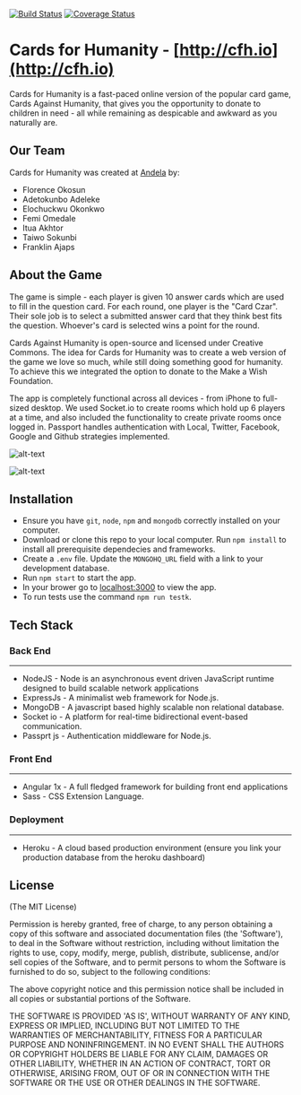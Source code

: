 [![Build Status](https://travis-ci.org/andela/boromir-cfh.svg?branch=staging)](https://travis-ci.org/andela/boromir-cfh)
[![Coverage Status](https://coveralls.io/repos/github/andela/boromir-cfh/badge.svg?branch=staging)](https://coveralls.io/github/andela/boromir-cfh?branch=staging)


Cards for Humanity - [http://cfh.io](http://cfh.io)
===========

Cards for Humanity is a fast-paced online version of the popular card game, Cards Against Humanity, that gives you the opportunity to donate to children in need - all while remaining as despicable and awkward as you naturally are.

Our Team
--------
Cards for Humanity was created at [Andela](https://www.andela.com) by:
* Florence Okosun
* Adetokunbo Adeleke
* Elochuckwu Okonkwo
* Femi Omedale
* Itua Akhtor
* Taiwo Sokunbi
* Franklin Ajaps

About the Game
-------------
The game is simple - each player is given 10 answer cards which are used to fill in the question card. For each round, one player is the "Card Czar". Their sole job is to select a submitted answer card that they think best fits the question. Whoever's card is selected wins a point for the round.

Cards Against Humanity is open-source and licensed under Creative Commons. The idea for Cards for Humanity was to create a web version of the game we love so much, while still doing something good for humanity. To achieve this we integrated the option to donate to the Make a Wish Foundation.

The app is completely functional across all devices - from iPhone to full-sized desktop. We used Socket.io to create rooms which hold up 6 players at a time, and also included the functionality to create private rooms once logged in. Passport handles authentication with Local, Twitter, Facebook, Google and Github strategies implemented. 

![alt-text](https://dl.dropboxusercontent.com/u/7390609/CFHforGit.png "Cards for Humanity views")

![alt-text](http://www.tylermcginnis.com/images/cfh3.png "Desktop with Cards")

Installation
----------
* Ensure you have `git`, `node`, `npm` and `mongodb` correctly installed on your computer.
* Download or clone this repo to your local computer.  Run `npm install` to install all prerequisite dependecies and frameworks.
* Create a `.env` file. Update the `MONGOHQ_URL` field with a link to your development database.
* Run `npm start` to start the app.
* In your brower go to [localhost:3000](localhost:3000) to view the app.
* To run tests use the command `npm run testk`.

Tech Stack
--------------
### Back End
-----------
* NodeJS - Node is an asynchronous event driven JavaScript runtime designed to build scalable network applications
* ExpressJs - A minimalist web framework for Node.js.
* MongoDB - A javascript based highly scalable non relational database.
* Socket io -  A platform for  real-time bidirectional event-based communication.
* Passprt js - Authentication middleware for Node.js. 

### Front End
--------
* Angular 1x - A full fledged framework for building front end applications
* Sass - CSS Extension Language.


### Deployment
-------
* Heroku - A cloud based production environment (ensure you link your production database from the heroku dashboard)

## License

(The MIT License)

Permission is hereby granted, free of charge, to any person obtaining
a copy of this software and associated documentation files (the
'Software'), to deal in the Software without restriction, including
without limitation the rights to use, copy, modify, merge, publish,
distribute, sublicense, and/or sell copies of the Software, and to
permit persons to whom the Software is furnished to do so, subject to
the following conditions:

The above copyright notice and this permission notice shall be
included in all copies or substantial portions of the Software.

THE SOFTWARE IS PROVIDED 'AS IS', WITHOUT WARRANTY OF ANY KIND,
EXPRESS OR IMPLIED, INCLUDING BUT NOT LIMITED TO THE WARRANTIES OF
MERCHANTABILITY, FITNESS FOR A PARTICULAR PURPOSE AND NONINFRINGEMENT.
IN NO EVENT SHALL THE AUTHORS OR COPYRIGHT HOLDERS BE LIABLE FOR ANY
CLAIM, DAMAGES OR OTHER LIABILITY, WHETHER IN AN ACTION OF CONTRACT,
TORT OR OTHERWISE, ARISING FROM, OUT OF OR IN CONNECTION WITH THE
SOFTWARE OR THE USE OR OTHER DEALINGS IN THE SOFTWARE.
